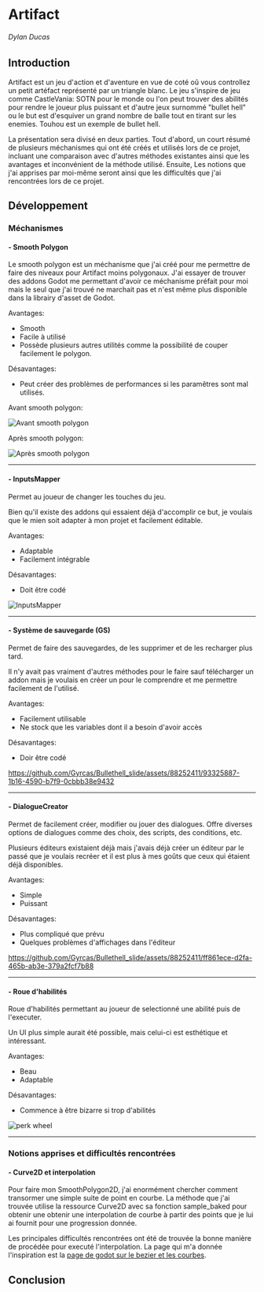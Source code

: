 # Artifact
###### Dylan Ducas

## Introduction
Artifact est un jeu d'action et d'aventure en vue de coté oû vous controllez un petit artéfact représenté par un triangle blanc. Le jeu s'inspire de jeu comme CastleVania: SOTN pour le monde ou l'on peut trouver des abilités pour rendre le joueur plus puissant et d'autre jeux surnommé "bullet hell" ou le but est d'esquiver un grand nombre de balle tout en tirant sur les enemies. Touhou est un exemple de bullet hell.

La présentation sera divisé en deux parties. Tout d'abord, un court résumé de plusieurs méchanismes qui ont été créés et utilisés lors de ce projet, incluant une comparaison avec d'autres méthodes existantes ainsi que les avantages et inconvénient de la méthode utilisé. Ensuite, Les notions que j'ai apprises par moi-même seront ainsi que les difficultés que j'ai rencontrées lors de ce projet.

## Développement
### Méchanismes
#### - Smooth Polygon
Le smooth polygon est un méchanisme que j'ai créé pour me permettre de faire des niveaux pour Artifact moins polygonaux. J'ai essayer de trouver des addons Godot me permettant d'avoir ce méchanisme préfait pour moi mais le seul que j'ai trouvé ne marchait pas et n'est même plus disponible dans la librairy d'asset de Godot.

Avantages:
- Smooth
- Facile à utilisé
- Possède plusieurs autres utilités comme la possibilité de couper facilement le polygon.

Désavantages:
- Peut créer des problèmes de performances si les paramêtres sont mal utilisés.

Avant smooth polygon:

![Avant smooth polygon](https://github.com/Gyrcas/Bullethell_slide/assets/88252411/9d8dc5d7-a5cb-425a-9333-bee467f9d8cb)

Après smooth polygon:

![Après smooth polygon](https://github.com/Gyrcas/Bullethell_slide/assets/88252411/d208e833-acd0-44b0-b999-daecf283206a)

---

#### - InputsMapper
Permet au joueur de changer les touches du jeu.

Bien qu'il existe des addons qui essaient déjà d'accomplir ce but, je voulais que le mien soit adapter à mon projet et facilement éditable.

Avantages:
- Adaptable
- Facilement intégrable

Désavantages:
- Doit être codé

![InputsMapper](https://github.com/Gyrcas/Bullethell_slide/assets/88252411/3954cd05-7435-4808-8232-840db175941d)

---

#### - Système de sauvegarde (GS)
Permet de faire des sauvegardes, de les supprimer et de les recharger plus tard.

Il n'y avait pas vraiment d'autres méthodes pour le faire sauf télécharger un addon mais je voulais en créer un pour le comprendre et me permettre facilement de l'utilisé.

Avantages:
- Facilement utilisable
- Ne stock que les variables dont il a besoin d'avoir accès

Désavantages:
- Doir être codé

https://github.com/Gyrcas/Bullethell_slide/assets/88252411/93325887-1b16-4590-b7f9-0cbbb38e9432

---

#### - DialogueCreator
Permet de facilement créer, modifier ou jouer des dialogues. Offre diverses options de dialogues comme des choix, des scripts, des conditions, etc.

Plusieurs éditeurs existaient déjà mais j'avais déjà créer un éditeur par le passé que je voulais recréer et il est plus à mes goûts que ceux qui étaient déjà disponibles.

Avantages:
- Simple
- Puissant

Désavantages:
- Plus compliqué que prévu
- Quelques problèmes d'affichages dans l'éditeur

https://github.com/Gyrcas/Bullethell_slide/assets/88252411/ff861ece-d2fa-465b-ab3e-379a2fcf7b88

---

#### - Roue d'habilités
Roue d'habilités permettant au joueur de selectionné une abilité puis de l'executer.

Un UI plus simple aurait été possible, mais celui-ci est esthétique et intéressant.

Avantages:
- Beau
- Adaptable

Désavantages:
- Commence à être bizarre si trop d'abilités

![perk wheel](https://github.com/Gyrcas/Bullethell_slide/assets/88252411/f67f2013-b731-43e6-b37a-b71f320e5dc5)

---

### Notions apprises et difficultés rencontrées
 
#### - Curve2D et interpolation

Pour faire mon SmoothPolygon2D, j'ai enormément chercher comment transormer une simple suite de point en courbe. La méthode que j'ai trouvée utilise la ressource Curve2D avec sa fonction sample_baked pour obtenir une obtenir une interpolation de courbe à partir des points que je lui ai fournit pour une progression donnée.

Les principales difficultés rencontrées ont été de trouvée la bonne manière de procédée pour executé l'interpolation. La page qui m'a donnée l'inspiration est la [page de godot sur le bezier et les courbes](https://docs.godotengine.org/en/stable/tutorials/math/beziers_and_curves.html).

## Conclusion



